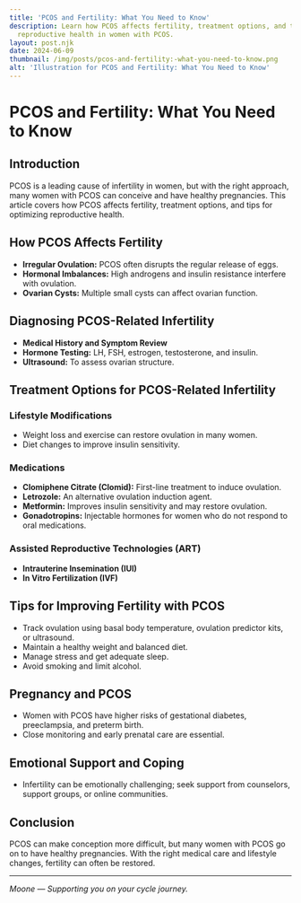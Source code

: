 ```yaml
---
title: 'PCOS and Fertility: What You Need to Know'
description: Learn how PCOS affects fertility, treatment options, and tips for optimizing
  reproductive health in women with PCOS.
layout: post.njk
date: 2024-06-09
thumbnail: /img/posts/pcos-and-fertility:-what-you-need-to-know.png
alt: 'Illustration for PCOS and Fertility: What You Need to Know'
---
```


# PCOS and Fertility: What You Need to Know

## Introduction

PCOS is a leading cause of infertility in women, but with the right approach, many women with PCOS can conceive and have healthy pregnancies. This article covers how PCOS affects fertility, treatment options, and tips for optimizing reproductive health.

## How PCOS Affects Fertility

- **Irregular Ovulation:** PCOS often disrupts the regular release of eggs.
- **Hormonal Imbalances:** High androgens and insulin resistance interfere with ovulation.
- **Ovarian Cysts:** Multiple small cysts can affect ovarian function.

## Diagnosing PCOS-Related Infertility

- **Medical History and Symptom Review**
- **Hormone Testing:** LH, FSH, estrogen, testosterone, and insulin.
- **Ultrasound:** To assess ovarian structure.

## Treatment Options for PCOS-Related Infertility

### Lifestyle Modifications

- Weight loss and exercise can restore ovulation in many women.
- Diet changes to improve insulin sensitivity.

### Medications

- **Clomiphene Citrate (Clomid):** First-line treatment to induce ovulation.
- **Letrozole:** An alternative ovulation induction agent.
- **Metformin:** Improves insulin sensitivity and may restore ovulation.
- **Gonadotropins:** Injectable hormones for women who do not respond to oral medications.

### Assisted Reproductive Technologies (ART)

- **Intrauterine Insemination (IUI)**
- **In Vitro Fertilization (IVF)**

## Tips for Improving Fertility with PCOS

- Track ovulation using basal body temperature, ovulation predictor kits, or ultrasound.
- Maintain a healthy weight and balanced diet.
- Manage stress and get adequate sleep.
- Avoid smoking and limit alcohol.

## Pregnancy and PCOS

- Women with PCOS have higher risks of gestational diabetes, preeclampsia, and preterm birth.
- Close monitoring and early prenatal care are essential.

## Emotional Support and Coping

- Infertility can be emotionally challenging; seek support from counselors, support groups, or online communities.

## Conclusion

PCOS can make conception more difficult, but many women with PCOS go on to have healthy pregnancies. With the right medical care and lifestyle changes, fertility can often be restored.

---

*Moone — Supporting you on your cycle journey.* 